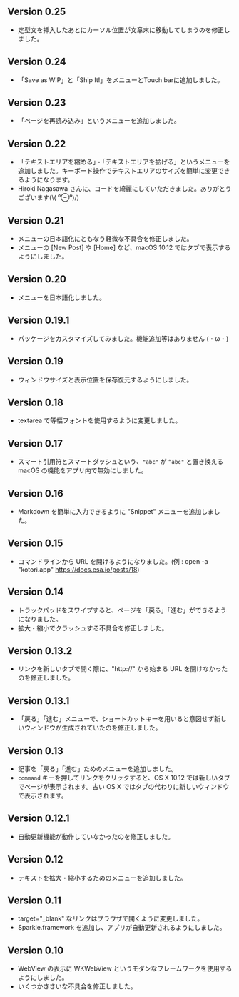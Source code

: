 ## Version 0.25

* 定型文を挿入したあとにカーソル位置が文章末に移動してしまうのを修正しました。

## Version 0.24

* 「Save as WIP」と「Ship It!」をメニューとTouch barに追加しました。

## Version 0.23

* 「ページを再読み込み」というメニューを追加しました。

## Version 0.22

* 「テキストエリアを縮める」・「テキストエリアを拡げる」というメニューを追加しました。キーボード操作でテキストエリアのサイズを簡単に変更できるようになります。
* Hiroki Nagasawa さんに、コードを綺麗にしていただきました。ありがとうございます(\\( ⁰⊖⁰)/)

## Version 0.21

* メニューの日本語化にともなう軽微な不具合を修正しました。
* メニューの [New Post] や [Home] など、macOS 10.12 ではタブで表示するようにしました。

## Version 0.20

* メニューを日本語化しました。

## Version 0.19.1

* パッケージをカスタマイズしてみました。機能追加等はありません (・ω・)

## Version 0.19

* ウィンドウサイズと表示位置を保存復元するようにしました。

## Version 0.18

* textarea で等幅フォントを使用するように変更しました。

## Version 0.17

* スマート引用符とスマートダッシュという、`"abc"` が `“abc"` と置き換える macOS の機能をアプリ内で無効にしました。

## Version 0.16

* Markdown を簡単に入力できるように "Snippet" メニューを追加しました。

## Version 0.15

* コマンドラインから URL を開けるようになりました。(例 : open -a "kotori.app" https://docs.esa.io/posts/18)

## Version 0.14

* トラックパッドをスワイプすると、ページを「戻る」「進む」ができるようになりました。
* 拡大・縮小でクラッシュする不具合を修正しました。

## Version 0.13.2

* リンクを新しいタブで開く際に、"http://" から始まる URL を開けなかったのを修正しました。

## Version 0.13.1

* 「戻る」「進む」メニューで、ショートカットキーを用いると意図せず新しいウィンドウが生成されていたのを修正しました。

## Version 0.13

* 記事を「戻る」「進む」ためのメニューを追加しました。
* `command` キーを押してリンクをクリックすると、OS X 10.12 では新しいタブでページが表示されます。古い OS X ではタブの代わりに新しいウィンドウで表示されます。

## Version 0.12.1

* 自動更新機能が動作していなかったのを修正しました。

## Version 0.12

* テキストを拡大・縮小するためのメニューを追加しました。

## Version 0.11

* target="_blank" なリンクはブラウザで開くように変更しました。
* Sparkle.framework を追加し、アプリが自動更新されるようにしました。

## Version 0.10

* WebView の表示に WKWebView というモダンなフレームワークを使用するようにしました。
* いくつかささいな不具合を修正しました。
